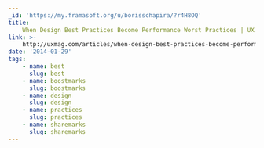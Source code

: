 ```yaml
---
_id: 'https://my.framasoft.org/u/borisschapira/?r4H8OQ'
title:
    When Design Best Practices Become Performance Worst Practices | UX Magazine
link: >-
    http://uxmag.com/articles/when-design-best-practices-become-performance-worst-practices
date: '2014-01-29'
tags:
    - name: best
      slug: best
    - name: boostmarks
      slug: boostmarks
    - name: design
      slug: design
    - name: practices
      slug: practices
    - name: sharemarks
      slug: sharemarks
---
```


<div class="markdown"><p></p></div>
